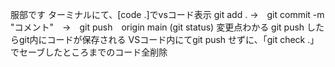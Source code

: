 服部です
ターミナルにて、[code .]でvsコード表示 
git add . →　git commit -m "コメント"　→　git push　origin main 
(git status) 変更点わかる
git push したらgit内にコードが保存される
VSコード内にてgit push せずに、「git check .」でセーブしたところまでのコード全削除
